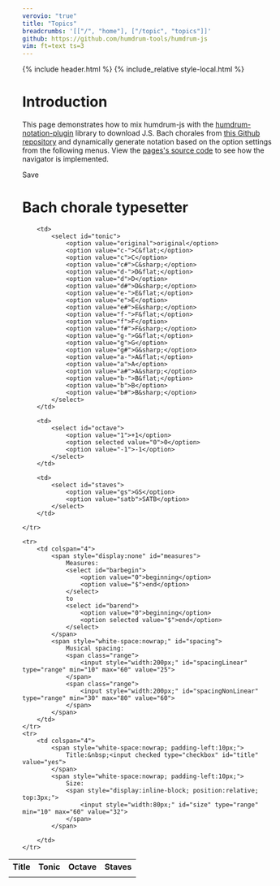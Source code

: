 ```yaml
---
verovio: "true"
title: "Topics"
breadcrumbs: '[["/", "home"], ["/topic", "topics"]]'
github: https://github.com/humdrum-tools/humdrum-js
vim: ft=text ts=3
---
```


{% include header.html %}
{% include_relative style-local.html %}

# Introduction #

This page demonstrates how to mix humdrum-js with the <a target="_blank"
href="https://plugins.humdrum.org">humdrum-notation-plugin</a>
library to download J.S. Bach chorales from <a target="_blank"
href="https://github.com/craigsapp/bach-370-chorales">this
Github repository</a> and dynamically generate notation based on
the option settings from the following menus.  View the <a target="_blank"
href="https://raw.githubusercontent.com/humdrum-tools/humdrum-js/master/topic/chorales/index.md">pages's
source code</a> to see how the navigator is implemented.


<span class="button right" onclick="saveChoraleSvg()">Save</span>
# Bach chorale typesetter #

<table style="margin-left:-27px;" class="chooser">
	<tr>
		<th> Title </th>
		<th> Tonic </th>
		<th> Octave </th>
		<th> Staves </th>
	</tr>
	<tr>
		<td>
			<div id="menu"></div>
		</td>

		<td>
			<select id="tonic">
				<option value="original">original</option>
				<option value="c-">C&flat;</option>
				<option value="c">C</option>
				<option value="c#">C&sharp;</option>
				<option value="d-">D&flat;</option>
				<option value="d">D</option>
				<option value="d#">D&sharp;</option>
				<option value="e-">E&flat;</option>
				<option value="e">E</option>
				<option value="e#">E&sharp;</option>
				<option value="f-">F&flat;</option>
				<option value="f">F</option>
				<option value="f#">F&sharp;</option>
				<option value="g-">G&flat;</option>
				<option value="g">G</option>
				<option value="g#">G&sharp;</option>
				<option value="a-">A&flat;</option>
				<option value="a">A</option>
				<option value="a#">A&sharp;</option>
				<option value="b-">B&flat;</option>
				<option value="b">B</option>
				<option value="b#">B&sharp;</option>
			</select>
		</td>

		<td>
			<select id="octave">
				<option value="1">+1</option>
				<option selected value="0">0</option>
				<option value="-1">-1</option>
			</select>
		</td>

		<td>
			<select id="staves">
				<option value="gs">GS</option>
				<option value="satb">SATB</option>
			</select>
		</td>

	</tr>

	<tr>
		<td colspan="4">
			<span style="display:none" id="measures">
				Measures:
				<select id="barbegin">
					<option value="0">beginning</option>
					<option value="$">end</option>
				</select>
				to 
				<select id="barend">
					<option value="0">beginning</option>
					<option selected value="$">end</option>
				</select>
			</span>
			<span style="white-space:nowrap;" id="spacing">
				Musical spacing:
				<span class="range">
					<input style="width:200px;" id="spacingLinear" type="range" min="10" max="60" value="25">
				</span>
				<span class="range">
					<input style="width:200px;" id="spacingNonLinear" type="range" min="30" max="80" value="60">
				</span>
			</span>
		</td>
	</tr>
	<tr>
		<td colspan="4">
			<span style="white-space:nowrap; padding-left:10px;">
				Title:&nbsp;<input checked type="checkbox" id="title" value="yes">
			</span>
			<span style="white-space:nowrap; padding-left:10px;">
				Size:
				<span style="display:inline-block; position:relative; top:3px;">
					<input style="width:80px;" id="size" type="range" min="10" max="60" value="32">
				</span>
			</span>

		</td>
	</tr>

</table>

<div id="main-container">
<script type="text/x-humdrum" id="main"></script>
</div>


<script>
var URIBASE = "github://craigsapp/bach-370-chorales";

document.addEventListener("DOMContentLoaded", function () {
	var index = new Humdrum();

	if (sessionStorage.index) {
			index.parse(sessionStorage.index);
			buildTitleMenu(index);
			generateNotationFromOptions();
	} else {
		var uri = URIBASE + "/index.hmd";
		index.onload = function (x) {
			buildTitleMenu(index);
			generateNotationFromOptions();
			sessionStorage.index = x.stringify();
		};
		index.parse(uri);
	}

	// add event listeners for static form fields:
	var tonicSelect = document.querySelector("#tonic");
	var octaveSelect = document.querySelector("#octave");
	var staffSelect = document.querySelector("#staves");
	var spacingLinearSelect = document.querySelector("#spacingLinear");
	var spacingNonLinearSelect = document.querySelector("#spacingNonLinear");
	var titleCheck = document.querySelector("#title");
	var sizeSelect = document.querySelector("#size");

	tonicSelect.addEventListener("change", generateNotationFromOptions);
	octaveSelect.addEventListener("change", generateNotationFromOptions);
	staffSelect.addEventListener("change", generateNotationFromOptions);
	spacingLinearSelect.addEventListener("change", generateNotationFromOptions);
	spacingNonLinearSelect.addEventListener("change", generateNotationFromOptions);
	titleCheck.addEventListener("change", generateNotationFromOptions);
	sizeSelect.addEventListener("change", generateNotationFromOptions);
});



//////////////////////////////
//
// generateNotationFromOptions -- Read the display options 
//    from the webpage and then display based on those options.
//

function generateNotationFromOptions () {
	var fileSelect = document.querySelector("#menu select");
	var file = fileSelect[fileSelect.selectedIndex].value;
	var tonicSelect = document.querySelector("#tonic");
	var tonic = tonicSelect[tonicSelect.selectedIndex].value;
	var octaveSelect = document.querySelector("#octave");
	var octave = octaveSelect[octaveSelect.selectedIndex].value;
	var staffSelect = document.querySelector("#staves");
	var staves = staffSelect[staffSelect.selectedIndex].value;
	var spacingLinearInput = document.querySelector("#spacingLinear");
	var spacingLinear = spacingLinearInput.value;
	var spacingNonLinearInput = document.querySelector("#spacingNonLinear");
	var spacingNonLinear = spacingNonLinearInput.value;
	var titleCheck = document.querySelector("#title");
	var showTitle = titleCheck.checked;
	var sizeSelect = document.querySelector("#size");
	var size = sizeSelect.value;
	displayNotation(file, tonic, octave, staves, spacingLinear, spacingNonLinear, showTitle, size);
};



//////////////////////////////
//
// buildTitleMenu -- Create a selection list of titles
//   and filenames from the downloaded index file.
//

function buildTitleMenu(index) {
	var titleMenu = document.querySelector("#menu");
	var output = '<select name="chorale" id="sel">';
	for (var i=0; i<index.getLineCount(); i++) {
		if (!index.getLine(i).isData()) {
			continue;
		}

		// Hard-coded to field index 4 for now. Eventually this will be:
		// var file = index.getTokenText(i, "**file");
		var file = index.getToken(i, 0).getText(); 

		// Hard-coded to field index 4 for now. Eventually this will be:
		// var title = index.getTokenText(i, "**description");
		var title = index.getToken(i, 4).getText(); // hard-coded to 4 for now.

		output += "<option value='" + file + "'>" + title + "</option>\n";
	}
	output += "</select>";
	titleMenu.innerHTML = output;
	titleMenu.addEventListener("change", generateNotationFromOptions);
}



//////////////////////////////
//
// displayNotation -- Build the needed filter command based
//  on the tonic and octave options, then generate the
//  notation of specified work.
//

function displayNotation(filename, tonic, octave, staves, spacingLinear, 
		spacingNonLinear, showTitle, size) {
	var filebase = filename.replace(/\.[^.]*$/, "").replace(/.*\//, "");
	var script = document.querySelector("#" + filebase);
	var filter = "";
	if (staves.toUpperCase() === "GS") {
		filter += "satb2gs";
	}
	if (tonic.toUpperCase() !== "ORIGINAL") {
		filter += filter ? " | " : "";
		filter += "transpose -k " + tonic;
	}
	octave = parseInt(octave) * 40;
	if (octave) {
		filter += filter ? " | " : "";
		filter += "transpose -b " + octave;
	}
	if (!script) {
		prepareExample(filename, tonic);
	} else {
		var options = {
			source: filebase,
			target: "main",
			scale: 32,
			filter: filter,
			header: showTitle
		};
		if (spacingLinear) {
			options.spacingLinear = parseInt(spacingLinear) / 100.0;
		}
		if (spacingNonLinear) {
			options.spacingNonLinear = parseInt(spacingNonLinear) / 100.0;
		}
		if (size) {
			options.scale = parseInt(size) / 100.0;
		}
		options.spacingStaff = filter.match(/satb/) ? 6 : 10;
		displayHumdrum(options);
	}
}



/////////////////////////////
//
// prepareExample --
//

function prepareExample(filename) {
	var filebase = filename.replace(/\.[^.]*$/, "").replace(/.*\//, "");
	var teste = document.querySelector("#" + filebase);
	if (teste) {
		return;
	}
	if (sessionStorage[filebase]) {
			var script = document.createElement("script");
			script.setAttribute("type", "text/x-humdrum");
			script.setAttribute("id", filebase);
			script.textContent = sessionStorage[filebase];
			document.body.appendChild(script);
			generateNotationFromOptions();
	} else {
		var downloader = new Humdrum;
		downloader.onload = function (x) {
			// Create a new script and insert the downloaded text into it.
			// Then call displayNotation again.
			var text = x.stringify();
			if (!text) {
				console.log("Error downloading", filename);
				return;
			}
			var script = document.createElement("script");
			script.setAttribute("type", "text/x-humdrum");
			script.setAttribute("id", filebase);
			script.textContent = text;
			document.body.appendChild(script);
			generateNotationFromOptions();
		};
		downloader.parse(URIBASE + "/" + filename);
	}
}



/////////////////////////////
//
// preFetch --
//

function preFetch(filename) {
	var filebase = filename.replace(/\.[^.]*$/, "").replace(/.*\//, "");
	var teste = document.querySelector("#" + filebase);
	if (teste) {
		// already fetched
		return;
	}
	if (sessionStorage[filebase]) {
		// already fetched
		return;
	} else {
		var downloader = new Humdrum;
		downloader.onload = function (x) {
			var text = x.stringify();
			if (!text) {
				console.log("Error downloading", filename);
				return;
			}
			sessionStorage[filename] = text;
		};
		downloader.parse(URIBASE + "/" + filename);
	}
}



//////////////////////////////
//
// Keydown event listener -- 
//

window.addEventListener("keydown", function (event) {
	console.log(event);
});


//////////////////////////////
//
// saveChoraleSvg --
//

function saveChoraleSvg() {
	var fileSelect = document.querySelector("#menu select");
	var file = fileSelect[fileSelect.selectedIndex].value;
	var tonicSelect = document.querySelector("#tonic");
	var tonic = tonicSelect[tonicSelect.selectedIndex].value;
	var octaveSelect = document.querySelector("#octave");
	var octave = octaveSelect[octaveSelect.selectedIndex].value;
	var staffSelect = document.querySelector("#staves");
	var staves = staffSelect[staffSelect.selectedIndex].value;

	// Construct a filename based on the options:
	if (!file) {
		return;
	}
	var matches = file.match(/(chor\d+)/);
	if (!matches) {
		return;
	}
	filename = matches[1];
	if (tonic.toUpperCase() !== "ORIGINAL") {
		filename += "-" + tonic.replace("-", "flat").replace("#", "sharp");
	}
	octave = parseInt(octave);
	if (octave) {
		if (octave > 0) {
			filename += "-up";
		}
		if (octave < 0) {
			filename += "-down";
		}
	}
	if (staves.toUpperCase() === "SATB") {
		filename += "-satb";
	}

	filename += ".svg";
	console.log("FILENAME", filename);
	saveHumdrumSvg("main", filename);
}


</script>

